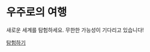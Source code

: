 <!DOCTYPE html>
<html lang="ko">
<head>
    <meta charset="UTF-8">
    <meta name="viewport" content="width=device-width, initial-scale=1.0">
    <title>스페이스 랜딩 페이지</title>
    <style>
        .background {
            background-image: url('https://example.com/space-background.jpg'); /* 스페이스 배경 이미지 */
            background-size: cover;
            background-position: center;
        }
    </style>
</head>
<body class="background h-screen flex items-center justify-center">
    <div class="bg-black bg-opacity-60 p-8 rounded-lg text-center text-white">
        <h1 class="text-4xl font-bold mb-4">우주로의 여행</h1>
        <p class="text-lg mb-6">새로운 세계를 탐험하세요. 무한한 가능성이 기다리고 있습니다!</p>
        <a href="#explore" class="bg-blue-500 hover:bg-blue-700 text-white font-bold py-2 px-4 rounded transition duration-300">
            탐험하기
        </a>
    </div>
</body>
</html>
